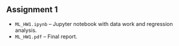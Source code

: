 ## Assignment 1
- `ML_HW1.ipynb` – Jupyter notebook with data work and regression analysis.
- `ML_HW1.pdf` – Final report.
